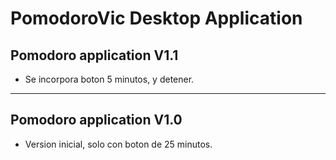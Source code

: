 # PomodoroVic Desktop Application

## Pomodoro application V1.1
- Se incorpora boton 5 minutos, y detener.

---

## Pomodoro application V1.0
- Version inicial, solo con boton de 25 minutos.



